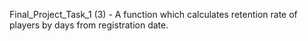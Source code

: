 Final_Project_Task_1 (3) - A function which calculates retention rate of players by days from registration date.
